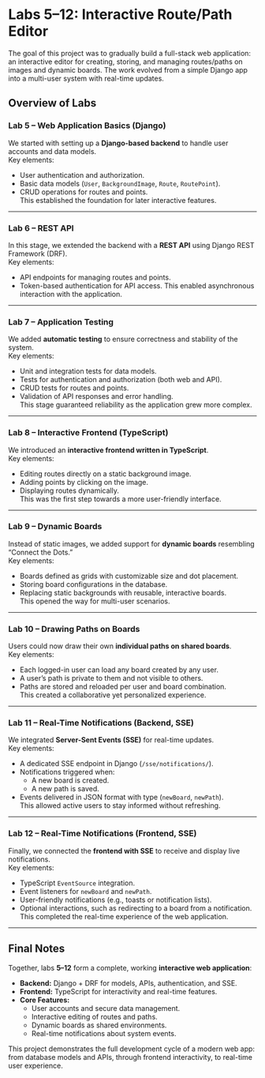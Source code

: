 
# Labs 5–12: Interactive Route/Path Editor

The goal of this project was to gradually build a full-stack web application: an interactive editor for creating, storing, and managing routes/paths on images and dynamic boards. The work evolved from a simple Django app into a multi-user system with real-time updates.

## Overview of Labs

### Lab 5 – Web Application Basics (Django)
We started with setting up a **Django-based backend** to handle user accounts and data models.  
Key elements:
- User authentication and authorization.
- Basic data models (`User`, `BackgroundImage`, `Route`, `RoutePoint`).
- CRUD operations for routes and points.  
This established the foundation for later interactive features.

---

### Lab 6 – REST API
In this stage, we extended the backend with a **REST API** using Django REST Framework (DRF).  
Key elements:
- API endpoints for managing routes and points.
- Token-based authentication for API access.
This enabled asynchronous interaction with the application.

---

### Lab 7 – Application Testing
We added **automatic testing** to ensure correctness and stability of the system.  
Key elements:
- Unit and integration tests for data models.
- Tests for authentication and authorization (both web and API).
- CRUD tests for routes and points.
- Validation of API responses and error handling.  
This stage guaranteed reliability as the application grew more complex.

---

### Lab 8 – Interactive Frontend (TypeScript)
We introduced an **interactive frontend written in TypeScript**.  
Key elements:
- Editing routes directly on a static background image.
- Adding points by clicking on the image.
- Displaying routes dynamically.  
This was the first step towards a more user-friendly interface.

---

### Lab 9 – Dynamic Boards
Instead of static images, we added support for **dynamic boards** resembling “Connect the Dots.”  
Key elements:
- Boards defined as grids with customizable size and dot placement.
- Storing board configurations in the database.
- Replacing static backgrounds with reusable, interactive boards.  
This opened the way for multi-user scenarios.

---

### Lab 10 – Drawing Paths on Boards
Users could now draw their own **individual paths on shared boards**.  
Key elements:
- Each logged-in user can load any board created by any user.
- A user’s path is private to them and not visible to others.
- Paths are stored and reloaded per user and board combination.  
This created a collaborative yet personalized experience.

---

### Lab 11 – Real-Time Notifications (Backend, SSE)
We integrated **Server-Sent Events (SSE)** for real-time updates.  
Key elements:
- A dedicated SSE endpoint in Django (`/sse/notifications/`).
- Notifications triggered when:
  - A new board is created.
  - A new path is saved.
- Events delivered in JSON format with type (`newBoard`, `newPath`).  
This allowed active users to stay informed without refreshing.

---

### Lab 12 – Real-Time Notifications (Frontend, SSE)
Finally, we connected the **frontend with SSE** to receive and display live notifications.  
Key elements:
- TypeScript `EventSource` integration.
- Event listeners for `newBoard` and `newPath`.
- User-friendly notifications (e.g., toasts or notification lists).
- Optional interactions, such as redirecting to a board from a notification.  
This completed the real-time experience of the web application.

---

## Final Notes
Together, labs **5–12** form a complete, working **interactive web application**:
- **Backend:** Django + DRF for models, APIs, authentication, and SSE.
- **Frontend:** TypeScript for interactivity and real-time features.
- **Core Features:**
  - User accounts and secure data management.
  - Interactive editing of routes and paths.
  - Dynamic boards as shared environments.
  - Real-time notifications about system events.

This project demonstrates the full development cycle of a modern web app: from database models and APIs, through frontend interactivity, to real-time user experience.

